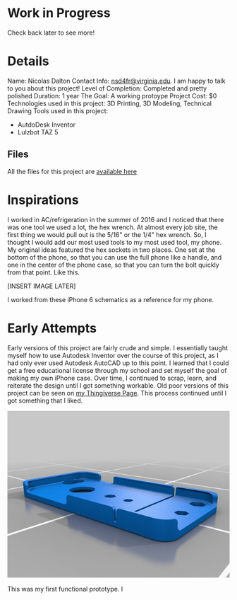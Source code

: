 <!-- TITLE: (WiP) iPhone Case Project -->
<!-- SUBTITLE: A quick summary of iPhone Case Project -->

# Work in Progress
Check back later to see more!

# Details
Name: Nicolas Dalton
Contact Info: nsd4fr@virginia.edu. I am happy to talk to you about this project!
Level of Completion: Completed and pretty polished
Duration: 1 year
The Goal: A working protoype
Project Cost: $0
Technologies used in this project: 3D Printing, 3D Modeling, Technical Drawing
Tools used in this project:
* AutdoDesk Inventor
* Lulzbot TAZ 5

## Files
All the files for this project are [available here](https://www.thingiverse.com/thing:2051675) 

# Inspirations
I worked in AC/refrigeration in the summer of 2016 and I noticed that there was one tool we used a lot, the hex wrench. At almost every job site, the first thing we would pull out is the 5/16" or the 1/4" hex wrench. So, I thought I would add our most used tools to my most used tool, my phone. My original ideas featured the hex sockets in two places. One set at the bottom of the phone, so that you can use the full phone like a handle, and one in the center of the phone case, so that you can turn the bolt quickly from that point. Like this.

[INSERT IMAGE LATER]

I worked from these iPhone 6 schematics as a reference for my phone.



# Early Attempts
Early versions of this project are fairly crude and simple. I essentially taught myself how to use Autodesk Inventor over the course of this project, as I had only ever used Autodesk AutoCAD up to this point. I learned that I could get a free educational license through my school and set myself the goal of making my own iPhone case. Over time, I continued to scrap, learn, and reiterate the design until I got something workable. Old poor versions of this project can be seen on [my Thingiverse Page](https://www.thingiverse.com/Rubiks_Cubist/designs).  This process continued until I got something that I liked. 

![6 Ddd 104 Bbb 2 E 8 Deafde 9 B 30 B 70380684 Preview Featured](/uploads/i-phone-case-project/6-ddd-104-bbb-2-e-8-deafde-9-b-30-b-70380684-preview-featured.jpg "6 Ddd 104 Bbb 2 E 8 Deafde 9 B 30 B 70380684 Preview Featured")

This was my first functional prototype. I

